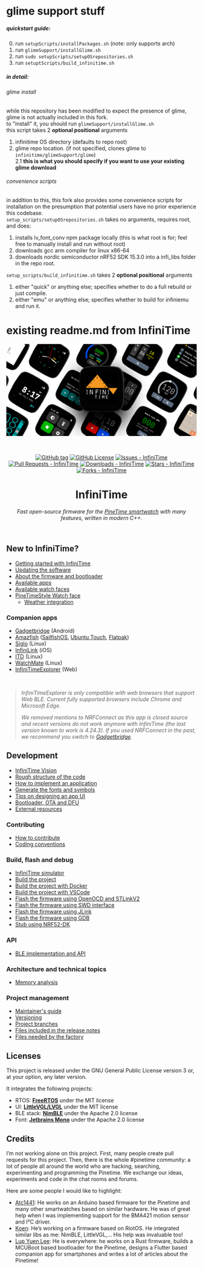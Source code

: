 # glime support stuff
##### quickstart guide:
0. run `setupScripts/installPackages.sh` (note: only supports arch)
1. run `glimeSupport/installGlime.sh`
2. run `sudo setupScripts/setupOSrepositories.sh`
2. run `setuptScripts/build_infinitime.sh`

##### in detail:
###### glime install
while this repository has been modified to expect the presence of glime, glime is not actually included in this fork.  
to "install" it, you should run `glimeSupport/installGlime.sh`  
this script takes 2 **optional positional** arguments  
1. infinitime OS directory (defaults to repo root)
2. glime repo location. (if not specified, clones glime to `infinitime/glimeSupport/glime`)  
2.1 **this is what you should specify if you want to use your existing glime download**

###### convenience scripts
in addition to this, this fork also provides some convenience scripts for installation on the presumption that potential users have no prior experience this codebase.  
`setup_scripts/setupOSrepositories.sh` takes no arguments, requires root, and does:
1. installs lv_font_conv npm package locally (this is what root is for; feel free to manually install and run without root)
2. downloads gcc arm compiler for linux x86-64
3. downloads nordic semiconductor nRF52 SDK 15.3.0
into a infi_libs folder in the repo root.

`setup_scripts/build_infinitime.sh` takes 2 **optional positional** arguments
1. either "quick" or anything else; specifies whether to do a full rebuild or just compile.
2. either "emu" or anything else; specifies whether to build for infiniemu and run it.


# existing readme.md from InfiniTime


<div align="center">

![Header Image](doc/logo/watchface_collage.png)

<br>

[![GitHub tag](https://img.shields.io/github/tag/InfiniTimeOrg/InfiniTime?include_prereleases=&sort=semver&color=blue)](https://github.com/InfiniTimeOrg/InfiniTime/releases)
[![GitHub License](https://img.shields.io/github/license/InfiniTimeOrg/InfiniTime)](https://github.com/InfiniTimeOrg/InfiniLink/blob/main/LICENSE)
[![Issues - InfiniTime](https://img.shields.io/github/issues/InfiniTimeOrg/InfiniTime)](https://github.com/InfiniTimeOrg/InfiniTime/issues)
[![Pull Requests - InfiniTime](https://img.shields.io/github/issues-pr/InfiniTimeOrg/InfiniTime)](https://github.com/InfiniTimeOrg/InfiniTime/pulls)
[![Downloads - InfiniTime](https://img.shields.io/github/downloads/InfiniTimeOrg/InfiniTime/total)](https://github.com/InfiniTimeOrg/InfiniTime)
[![Stars - InfiniTime](https://img.shields.io/github/stars/InfiniTimeOrg/InfiniTime?style=social)](https://github.com/InfiniTimeOrg/InfiniTime/stargazers)
[![Forks - InfiniTime](https://img.shields.io/github/forks/InfiniTimeOrg/InfiniTime?style=social)](https://github.com/InfiniTimeOrg/InfiniTime/network/members)

# InfiniTime

*Fast open-source firmware for the [PineTime smartwatch](https://pine64.org/devices/pinetime/) with many features, written in modern C++.*

<br>

</div>

## New to InfiniTime?

- [Getting started with InfiniTime](doc/gettingStarted/gettingStarted-1.0.md)
- [Updating the software](doc/gettingStarted/updating-software.md)
- [About the firmware and bootloader](doc/gettingStarted/about-software.md)
- [Available apps](doc/gettingStarted/Applications.md)
- [Available watch faces](/doc/gettingStarted/Watchfaces.md)
- [PineTimeStyle Watch face](https://pine64.org/documentation/PineTime/Watchfaces/PineTimeStyle)
  - [Weather integration](https://pine64.org/documentation/PineTime/Software/InfiniTime_weather/)

### Companion apps

- [Gadgetbridge](https://gadgetbridge.org/) (Android)
- [Amazfish](https://github.com/piggz/harbour-amazfish/) ([SailfishOS](https://sailfishos-chum.github.io/apps/harbour-amazfish/), [Ubuntu Touch](https://open-store.io/app/uk.co.piggz.amazfish), [Flatpak](https://flathub.org/apps/uk.co.piggz.amazfish))
- [Siglo](https://github.com/alexr4535/siglo) (Linux)
- [InfiniLink](https://github.com/InfiniTimeOrg/InfiniLink) (iOS)
- [ITD](https://gitea.elara.ws/Elara6331/itd) (Linux)
- [WatchMate](https://github.com/azymohliad/watchmate) (Linux)
- [InfiniTimeExplorer](https://infinitimeexplorer.netlify.app) (Web)

<br>

> *InfiniTimeExplorer is only compatible with web browsers that support Web BLE. Current fully supported browsers include Chrome and Microsoft Edge.* 
>
> *We removed mentions to NRFConnect as this app is closed source and recent versions do not work anymore with InfiniTime (the last version known to work is 4.24.3). If you used NRFConnect in the past, we recommend you switch to [Gadgetbridge](https://gadgetbridge.org/).* 

## Development

- [InfiniTime Vision](doc/InfiniTimeVision.md)
- [Rough structure of the code](doc/code/Intro.md)
- [How to implement an application](doc/code/Apps.md)
- [Generate the fonts and symbols](src/displayapp/fonts/README.md)
- [Tips on designing an app UI](doc/ui_guidelines.md)
- [Bootloader, OTA and DFU](bootloader/README.md)
- [External resources](doc/ExternalResources.md)

### Contributing

- [How to contribute](CONTRIBUTING.md)
- [Coding conventions](doc/coding-convention.md)

### Build, flash and debug

- [InfiniTime simulator](https://github.com/InfiniTimeOrg/InfiniSim)
- [Build the project](doc/buildAndProgram.md)
- [Build the project with Docker](doc/buildWithDocker.md)
- [Build the project with VSCode](doc/buildWithVScode.md)
- [Flash the firmware using OpenOCD and STLinkV2](doc/openOCD.md)
- [Flash the firmware using SWD interface](doc/SWD.md)
- [Flash the firmware using JLink](doc/jlink.md)
- [Flash the firmware using GDB](doc/gdb.md)
- [Stub using NRF52-DK](doc/PinetimeStubWithNrf52DK.md)

### API

- [BLE implementation and API](doc/ble.md)

### Architecture and technical topics

- [Memory analysis](doc/MemoryAnalysis.md)

### Project management

- [Maintainer's guide](doc/maintainer-guide.md)
- [Versioning](doc/versioning.md)
- [Project branches](doc/branches.md)
- [Files included in the release notes](doc/filesInReleaseNotes.md)
- [Files needed by the factory](doc/files-needed-by-factory.md)

## Licenses

This project is released under the GNU General Public License version 3 or, at your option, any later version.

It integrates the following projects:

- RTOS: **[FreeRTOS](https://freertos.org)** under the MIT license
- UI: **[LittleVGL/LVGL](https://lvgl.io/)** under the MIT license
- BLE stack: **[NimBLE](https://github.com/apache/mynewt-nimble)** under the Apache 2.0 license
- Font: **[Jetbrains Mono](https://www.jetbrains.com/fr-fr/lp/mono/)** under the Apache 2.0 license

## Credits

I’m not working alone on this project. First, many people create pull requests for this project. Then, there is the whole #pinetime community: a lot of people all around the world who are hacking, searching, experimenting and programming the Pinetime. We exchange our ideas, experiments and code in the chat rooms and forums.

Here are some people I would like to highlight:

- [Atc1441](https://github.com/atc1441/): He works on an Arduino based firmware for the Pinetime and many other smartwatches based on similar hardware. He was of great help when I was implementing support for the BMA421 motion sensor and I²C driver.
- [Koen](https://github.com/bosmoment): He’s working on a firmware based on RiotOS. He integrated similar libs as me: NimBLE, LittleVGL,… His help was invaluable too!
- [Lup Yuen Lee](https://github.com/lupyuen): He is everywhere: he works on a Rust firmware, builds a MCUBoot based bootloader for the Pinetime, designs a Flutter based companion app for smartphones and writes a lot of articles about the Pinetime!

